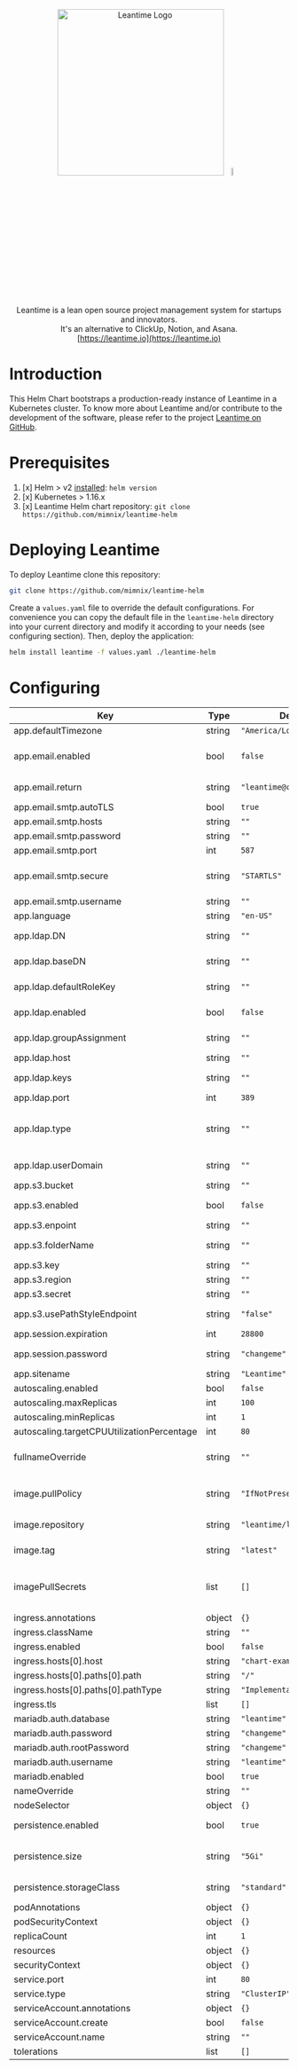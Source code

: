 <div align="center">
<img src="https://leantime.io/logos/leantime-logo-transparentBg-landscape-1500.png" alt="Leantime Logo" width="300"/><img src="https://cncf-branding.netlify.app/img/projects/helm/icon/color/helm-icon-color.svg" width=6% />

Leantime is a lean open source project management system for startups and innovators. <br />It's an alternative to ClickUp, Notion, and Asana.<br />[https://leantime.io](https://leantime.io)<br /></div>

# Introduction
This Helm Chart bootstraps a production-ready instance of Leantime in a Kubernetes cluster. To know more about Leantime and/or contribute to the development of the software, please refer to the project [Leantime on GitHub](https://github.com/Leantime/leantime).

# Prerequisites
1. [x] Helm > v2 [installed](https://helm.sh/docs/using_helm/#installing-helm): `helm version`
2. [x] Kubernetes > 1.16.x
3. [x] Leantime Helm chart repository: `git clone https://github.com/mimnix/leantime-helm`

# Deploying Leantime
To deploy Leantime clone this repository:
```bash
git clone https://github.com/mimnix/leantime-helm
```
Create a `values.yaml` file to override the default configurations. For convenience you can copy the default file in the `leantime-helm` directory into your current directory and modify it according to your needs (see configuring section). Then, deploy the application:
```bash
helm install leantime -f values.yaml ./leantime-helm
```

# Configuring

| Key | Type | Default | Description |
|-----|------|---------|-------------|
| app.defaultTimezone | string | `"America/Los_Angeles"` | Sets the default Timezone |
| app.email.enabled | bool | `false` | Set to true if you want to use SMTP. If set to false, the default php mail() function will be used |
| app.email.return | string | `"leantime@cluster.local"` | Sets the email address to use for notifications and registrations |
| app.email.smtp.autoTLS | bool | `true` | Set autoTLS? |
| app.email.smtp.hosts | string | `""` | SMTP host |
| app.email.smtp.password | string | `""` | SMTP password |
| app.email.smtp.port | int | `587` | SMTP port |
| app.email.smtp.secure | string | `"STARTLS"` | Sets the SMTP security protocol (usually one of: TLS, SSL, STARTTLS) |
| app.email.smtp.username | string | `""` | SMTP username |
| app.language | string | `"en-US"` | Sets application language |
| app.ldap.DN | string | `""` | Location of users, example: CN=users,DC=example,DC=com |
| app.ldap.baseDN | string | `""` | Base DN, example: DC=example,DC=com |
| app.ldap.defaultRoleKey | string | `""` | Sets the default role for users when they are first created |
| app.ldap.enabled | bool | `false` | Set to true if you want to use LDAP |
| app.ldap.groupAssignment | string | `""` | Default role assignments upon first login |
| app.ldap.host | string | `""` | FQDN |
| app.ldap.keys | string | `""` | Default ldap keys in your directory |
| app.ldap.port | int | `389` | Sets LDAP port |
| app.ldap.type | string | `""` | Select the correct directory type. Currently Supported: OL - OpenLdap, AD - Active Directory |
| app.ldap.userDomain | string | `""` | Domain after ldap, example @example.com |
| app.s3.bucket | string | `""` | S3 bucket |
| app.s3.enabled | bool | `false` | Set to true if you want to use S3 instead of local files |
| app.s3.enpoint | string | `""` | S3 endpoint |
| app.s3.folderName | string | `""` | Sets the foldername within S3 (can be empty) |
| app.s3.key | string | `""` | S3 key |
| app.s3.region | string | `""` | S3 region |
| app.s3.secret | string | `""` | S3 secret |
| app.s3.usePathStyleEndpoint | string | `"false"` | Sets wether or not use path-style endpoint |
| app.session.expiration | int | `28800` | Session expiration |
| app.session.password | string | `"changeme"` | Salting sessions. Replace with a strong password |
| app.sitename | string | `"Leantime"` | Sets the name for the instance |
| autoscaling.enabled | bool | `false` |  |
| autoscaling.maxReplicas | int | `100` |  |
| autoscaling.minReplicas | int | `1` |  |
| autoscaling.targetCPUUtilizationPercentage | int | `80` |  |
| fullnameOverride | string | `""` | Ovverrides the fullname of the kubernetes object names for this release |
| image.pullPolicy | string | `"IfNotPresent"` | The pull policy of the Leantime OCI image applied to the deployment |
| image.repository | string | `"leantime/leantime"` | OCI image repository of the Leantime application |
| image.tag | string | `"latest"` | Overrides the image tag whose default is the chart appVersion |
| imagePullSecrets | list | `[]` | The pull secrets to be used if you want to use a Leantime application image hosted in a private registry |
| ingress.annotations | object | `{}` |  |
| ingress.className | string | `""` |  |
| ingress.enabled | bool | `false` |  |
| ingress.hosts[0].host | string | `"chart-example.local"` |  |
| ingress.hosts[0].paths[0].path | string | `"/"` |  |
| ingress.hosts[0].paths[0].pathType | string | `"ImplementationSpecific"` |  |
| ingress.tls | list | `[]` |  |
| mariadb.auth.database | string | `"leantime"` | Database name |
| mariadb.auth.password | string | `"changeme"` | Database password |
| mariadb.auth.rootPassword | string | `"changeme"` | Database root password |
| mariadb.auth.username | string | `"leantime"` | Database username |
| mariadb.enabled | bool | `true` |  |
| nameOverride | string | `""` | Overrides the name of the chart |
| nodeSelector | object | `{}` |  |
| persistence.enabled | bool | `true` | Enables or disables the persistence |
| persistence.size | string | `"5Gi"` | Sets the size of the PVs for Leantime's public and private userfiles |
| persistence.storageClass | string | `"standard"` | Sets the storage class for Leantime's volumes |
| podAnnotations | object | `{}` |  |
| podSecurityContext | object | `{}` |  |
| replicaCount | int | `1` |  |
| resources | object | `{}` |  |
| securityContext | object | `{}` |  |
| service.port | int | `80` |  |
| service.type | string | `"ClusterIP"` |  |
| serviceAccount.annotations | object | `{}` |  |
| serviceAccount.create | bool | `false` |  |
| serviceAccount.name | string | `""` |  |
| tolerations | list | `[]` |  |